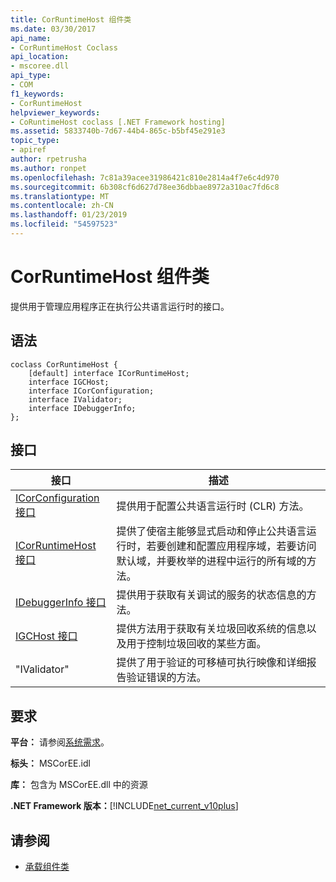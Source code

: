 ```yaml
---
title: CorRuntimeHost 组件类
ms.date: 03/30/2017
api_name:
- CorRuntimeHost Coclass
api_location:
- mscoree.dll
api_type:
- COM
f1_keywords:
- CorRuntimeHost
helpviewer_keywords:
- CoRuntimeHost coclass [.NET Framework hosting]
ms.assetid: 5833740b-7d67-44b4-865c-b5bf45e291e3
topic_type:
- apiref
author: rpetrusha
ms.author: ronpet
ms.openlocfilehash: 7c81a39acee31986421c810e2814a4f7e6c4d970
ms.sourcegitcommit: 6b308cf6d627d78ee36dbbae8972a310ac7fd6c8
ms.translationtype: MT
ms.contentlocale: zh-CN
ms.lasthandoff: 01/23/2019
ms.locfileid: "54597523"
---
```

# <a name="corruntimehost-coclass"></a>CorRuntimeHost 组件类
提供用于管理应用程序正在执行公共语言运行时的接口。  
  
## <a name="syntax"></a>语法  
  
```  
coclass CorRuntimeHost {  
    [default] interface ICorRuntimeHost;  
    interface IGCHost;  
    interface ICorConfiguration;  
    interface IValidator;  
    interface IDebuggerInfo;  
};  
```  
  
## <a name="interfaces"></a>接口  
  
|接口|描述|  
|---------------|-----------------|  
|[ICorConfiguration 接口](../../../../docs/framework/unmanaged-api/hosting/icorconfiguration-interface.md)|提供用于配置公共语言运行时 (CLR) 方法。|  
|[ICorRuntimeHost 接口](../../../../docs/framework/unmanaged-api/hosting/icorruntimehost-interface.md)|提供了使宿主能够显式启动和停止公共语言运行时，若要创建和配置应用程序域，若要访问默认域，并要枚举的进程中运行的所有域的方法。|  
|[IDebuggerInfo 接口](../../../../docs/framework/unmanaged-api/hosting/idebuggerinfo-interface.md)|提供用于获取有关调试的服务的状态信息的方法。|  
|[IGCHost 接口](../../../../docs/framework/unmanaged-api/hosting/igchost-interface.md)|提供方法用于获取有关垃圾回收系统的信息以及用于控制垃圾回收的某些方面。|  
|"IValidator"|提供了用于验证的可移植可执行映像和详细报告验证错误的方法。|  
  
## <a name="requirements"></a>要求  
 **平台：** 请参阅[系统需求](../../../../docs/framework/get-started/system-requirements.md)。  
  
 **标头：** MSCorEE.idl  
  
 **库：** 包含为 MSCorEE.dll 中的资源  
  
 **.NET Framework 版本：**[!INCLUDE[net_current_v10plus](../../../../includes/net-current-v10plus-md.md)]  
  
## <a name="see-also"></a>请参阅
- [承载组件类](../../../../docs/framework/unmanaged-api/hosting/hosting-coclasses.md)
